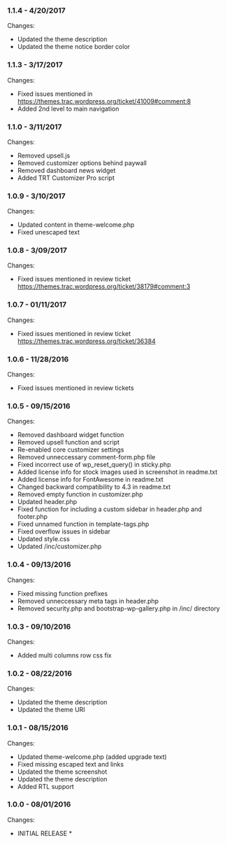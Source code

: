 ### 1.1.4 - 4/20/2017

Changes:

- Updated the theme description
- Updated the theme notice border color


### 1.1.3 - 3/17/2017

Changes:

- Fixed issues mentioned in https://themes.trac.wordpress.org/ticket/41009#comment:8
- Added 2nd level to main navigation


### 1.1.0 - 3/11/2017

Changes:

- Removed upsell.js
- Removed customizer options behind paywall
- Removed dashboard news widget
- Added TRT Customizer Pro script


### 1.0.9 - 3/10/2017

Changes:

- Updated content in theme-welcome.php
- Fixed unescaped text


### 1.0.8 - 3/09/2017

Changes:

- Fixed issues mentioned in review ticket https://themes.trac.wordpress.org/ticket/38179#comment:3


### 1.0.7 - 01/11/2017

Changes:

- Fixed issues mentioned in review ticket https://themes.trac.wordpress.org/ticket/36384


### 1.0.6 - 11/28/2016

Changes:

- Fixed issues mentioned in review tickets


### 1.0.5 - 09/15/2016

Changes:

- Removed dashboard widget function
- Removed upsell function and script
- Re-enabled core customizer settings
- Removed unneccessary comment-form.php file
- Fixed incorrect use of wp_reset_query() in sticky.php
- Added license info for stock images used in screenshot in readme.txt
- Added license info for FontAwesome in readme.txt
- Changed backward compatibility to 4.3 in readme.txt
- Removed empty function in customizer.php
- Updated header.php
- Fixed function for including a custom sidebar in header.php and footer.php
- Fixed unnamed function in template-tags.php
- Fixed overflow issues in sidebar
- Updated style.css
- Updated /inc/customizer.php


### 1.0.4 - 09/13/2016

Changes:

- Fixed missing function prefixes
- Removed unneccessary meta tags in header.php
- Removed security.php and bootstrap-wp-gallery.php in /inc/ directory


### 1.0.3 - 09/10/2016

Changes:

- Added multi columns row css fix


### 1.0.2 - 08/22/2016

Changes:

- Updated the theme description
- Updated the theme URI


### 1.0.1 - 08/15/2016

Changes:

- Updated theme-welcome.php (added upgrade text)
- Fixed missing escaped text and links
- Updated the theme screenshot
- Updated the theme description
- Added RTL support


### 1.0.0 - 08/01/2016

Changes:

* INITIAL RELEASE *